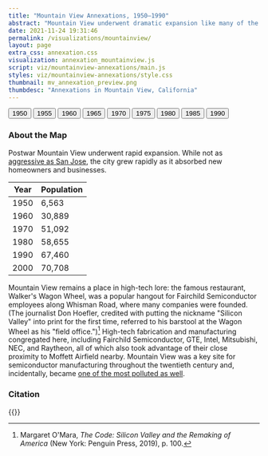 ```yaml
---
title: "Mountain View Annexations, 1950—1990"
abstract: "Mountain View underwent dramatic expansion like many of the Bay Area cities in the postwar era."
date: 2021-11-24 19:31:46
permalink: /visualizations/mountainview/
layout: page
extra_css: annexation.css
visualization: annexation_mountainview.js
script: viz/mountainview-annexations/main.js
styles: viz/mountainview-annexations/style.css
thumbnail: mv_annexation_preview.png
thumbdesc: "Annexations in Mountain View, California"
---
```


<link rel="stylesheet" href="https://unpkg.com/leaflet@1.9.4/dist/leaflet.css" integrity="sha256-p4NxAoJBhIIN+hmNHrzRCf9tD/miZyoHS5obTRR9BMY=" crossorigin="" />
<script src="https://unpkg.com/leaflet@1.9.4/dist/leaflet.js" integrity="sha256-20nQCchB9co0qIjJZRGuk2/Z9VM+kNiyxNV1lvTlZBo=" crossorigin=""></script>

<div id="map"></div>

<div id="content" class="container mx-auto px-4 sm:px-6 md:px-10 lg:px-24 pt-10">

<div id="year-buttons" class="flex flex-wrap justify-center space-x-2 pt-5">
    <button 
    class="bg-blue-500 hover:bg-blue-700 text-white font-bold text-sm py-2 px-4 rounded"
    data-year="1950">
    1950
    </button>
    <button 
    class="bg-green-500 hover:bg-green-700 text-white font-bold text-sm py-2 px-4 rounded"
    data-year="1955">
    1955
    </button>
    <button 
    class="bg-green-500 hover:bg-green-700 text-white font-bold text-sm py-2 px-4 rounded"
    data-year="1960">
    1960
    </button>
    <button 
    class="bg-green-500 hover:bg-green-700 text-white font-bold text-sm py-2 px-4 rounded"
    data-year="1965">
    1965
    </button>
    <button 
    class="bg-green-500 hover:bg-green-700 text-white font-bold text-sm py-2 px-4 rounded"
    data-year="1970">
    1970
    </button>
    <button 
    class="bg-green-500 hover:bg-green-700 text-white font-bold text-sm py-2 px-4 rounded"
    data-year="1975">
    1975
    </button>
    <button 
    class="bg-green-500 hover:bg-green-700 text-white font-bold text-sm py-2 px-4 rounded"
    data-year="1980">
    1980
    </button>
    <button 
    class="bg-green-500 hover:bg-green-700 text-white font-bold text-sm py-2 px-4 rounded"
    data-year="1985">
    1985
    </button>
    <button 
    class="bg-green-500 hover:bg-green-700 text-white font-bold text-sm py-2 px-4 rounded"
    data-year="1990">
    1990
    </button>
</div>

### About the Map

Postwar Mountain View underwent rapid expansion. While not as [aggressive as San Jose](https://en.wikipedia.org/wiki/San_Jose), the city grew rapidly as it absorbed new homeowners and businesses.

<div class="flex justify-center text-base">
    <table class="table-auto border-collapse border border-gray-300">
        <thead>
            <tr class="bg-gray-200">
                <th class="px-4 py-2 border border-gray-300 text-center">Year</th>
                <th class="px-4 py-2 border border-gray-300 text-center">Population</th>
            </tr>
        </thead>
        <tbody>
            <tr class="row-1950">
                <td class="border px-4 py-2 text-center">1950</td>
                <td class="border px-4 py-2 text-center">6,563</td>
            </tr>
            <tr class="row-1960">
                <td class="border px-4 py-2 text-center">1960</td>
                <td class="border px-4 py-2 text-center">30,889</td>
            </tr>
            <tr class="row-1970">
                <td class="border px-4 py-2 text-center">1970</td>
                <td class="border px-4 py-2 text-center">51,092</td>
            </tr>
            <tr class="row-1980">
                <td class="border px-4 py-2 text-center">1980</td>
                <td class="border px-4 py-2 text-center">58,655</td>
            </tr>
            <tr class="row-1990">
                <td class="border px-4 py-2 text-center">1990</td>
                <td class="border px-4 py-2 text-center">67,460</td>
            </tr>
            <tr class="row-2000">
                <td class="border px-4 py-2 text-center">2000</td>
                <td class="border px-4 py-2 text-center">70,708</td>
            </tr>
        </tbody>
    </table>
</div>

Mountain View remains a place in high-tech lore: the famous restaurant, Walker's Wagon Wheel, was a popular hangout for Fairchild Semiconductor employees along Whisman Road, where many companies were founded. (The journalist Don Hoefler, credited with putting the nickname "Silicon Valley" into print for the first time, referred to his barstool at the Wagon Wheel as his "field office.")[^1] High-tech fabrication and manufacturing congregated here, including Fairchild Semiconductor, GTE, Intel, Mitsubishi, NEC, and Raytheon, all of which also took advantage of their close proximity to Moffett Airfield nearby. Mountain View was a key site for semiconductor manufacturing throughout the twentieth century and, incidentally, became [one of the most polluted as well](/visualizations/superfund/).

### Citation

{{<citation>}}

[^1]: Margaret O'Mara, _The Code: Silicon Valley and the Remaking of America_ (New York: Penguin Press, 2019), p. 100.

</div>

<script defer>
document.addEventListener('DOMContentLoaded', () => {
  const buttonsContainer = document.getElementById('year-buttons');
  const buttons = buttonsContainer.querySelectorAll('button');

  // Set default active state for 1950
  const defaultButton = buttonsContainer.querySelector('button[data-year="1950"]');
  defaultButton.classList.remove('bg-green-500', 'hover:bg-green-700');
  defaultButton.classList.add('bg-blue-500', 'hover:bg-blue-700');

  buttons.forEach(button => {
    button.addEventListener('click', () => {
      // Remove active class from all buttons
      buttons.forEach(btn => {
        btn.classList.remove('bg-blue-500', 'hover:bg-blue-700');
        btn.classList.add('bg-green-500', 'hover:bg-green-700');
      });

      // Add active class to the clicked button
      button.classList.remove('bg-green-500', 'hover:bg-green-700');
      button.classList.add('bg-blue-500', 'hover:bg-blue-700');
    });
  });
});
</script>
